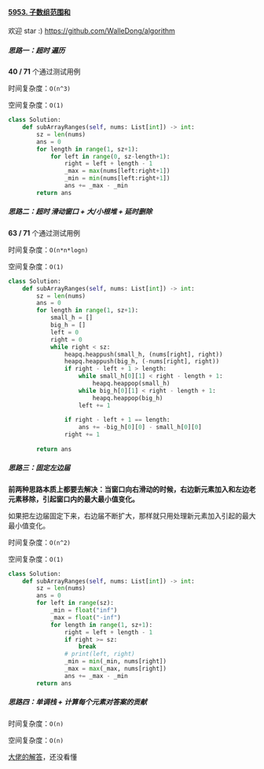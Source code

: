 #### [5953. 子数组范围和](https://leetcode-cn.com/problems/sum-of-subarray-ranges/)

欢迎 star :) https://github.com/WalleDong/algorithm

##### 思路一：超时 遍历

**40 / 71** 个通过测试用例

时间复杂度：`O(n^3)`

空间复杂度：`O(1)` 

```python
class Solution:
    def subArrayRanges(self, nums: List[int]) -> int:
        sz = len(nums)
        ans = 0
        for length in range(1, sz+1):
            for left in range(0, sz-length+1):
                right = left + length - 1
                _max = max(nums[left:right+1])
                _min = min(nums[left:right+1])
                ans += _max - _min
        return ans
```

##### 思路二：超时 滑动窗口 + 大/小根堆 + 延时删除

**63 / 71** 个通过测试用例

时间复杂度：`O(n*n*logn)`

空间复杂度：`O(1)`

```python
class Solution:
    def subArrayRanges(self, nums: List[int]) -> int:
        sz = len(nums)
        ans = 0
        for length in range(1, sz+1):
            small_h = []
            big_h = []
            left = 0
            right = 0
            while right < sz:
                heapq.heappush(small_h, (nums[right], right))
                heapq.heappush(big_h, (-nums[right], right))
                if right - left + 1 > length:
                    while small_h[0][1] < right - length + 1:
                        heapq.heappop(small_h)
                    while big_h[0][1] < right - length + 1:
                        heapq.heappop(big_h)
                    left += 1
                    
                if right - left + 1 == length:
                    ans += -big_h[0][0] - small_h[0][0]
                right += 1
                
        return ans
```

##### 思路三：固定左边届

**前两种思路本质上都要去解决：当窗口向右滑动的时候，右边新元素加入和左边老元素移除，引起窗口内的最大最小值变化。**

如果把左边届固定下来，右边届不断扩大，那样就只用处理新元素加入引起的最大最小值变化。

时间复杂度：`O(n^2)`

空间复杂度：`O(1)`

```python
class Solution:
    def subArrayRanges(self, nums: List[int]) -> int:
        sz = len(nums)
        ans = 0
        for left in range(sz):
            _min = float("inf")
            _max = float("-inf")
            for length in range(1, sz+1):
                right = left + length - 1
                if right >= sz:
                    break
                # print(left, right)
                _min = min(_min, nums[right])
                _max = max(_max, nums[right])
                ans += _max - _min
        return ans
```

##### 思路四：单调栈 + 计算每个元素对答案的贡献

时间复杂度：`O(n)`

空间复杂度：`O(n)`

[大佬的解答](https://leetcode-cn.com/problems/sum-of-subarray-ranges/solution/cong-on2-dao-ondan-diao-zhan-ji-suan-mei-o1op/)，还没看懂